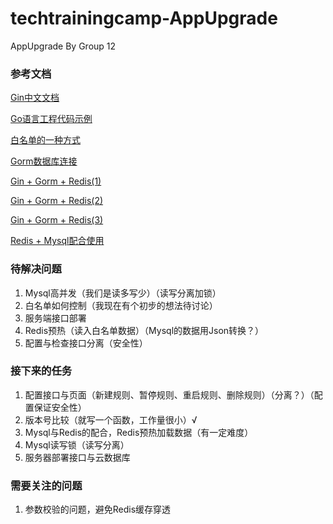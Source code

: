 # techtrainingcamp-AppUpgrade
 AppUpgrade By Group 12


### 参考文档
[Gin中文文档](https://gin-gonic.com/zh-cn/docs)

[Go语言工程代码示例](https://github.com/haydenzhourepo/gin-vue-gin-essential)

[白名单的一种方式](https://www.zhihu.com/question/343047416/answer/809796259)

[Gorm数据库连接](https://www.topgoer.com/%E6%95%B0%E6%8D%AE%E5%BA%93%E6%93%8D%E4%BD%9C/gorm/)

[Gin + Gorm + Redis(1)](https://zhuanlan.zhihu.com/p/147663215)

[Gin + Gorm + Redis(2)](https://zhuanlan.zhihu.com/p/148423815)

[Gin + Gorm + Redis(3)](https://zhuanlan.zhihu.com/p/148670832)

[Redis + Mysql配合使用](https://www.cnblogs.com/jocongmin/articles/7879470.html)

### 待解决问题
1. Mysql高并发（我们是读多写少）（读写分离加锁）
2. 白名单如何控制（我现在有个初步的想法待讨论）
3. 服务端接口部署
4. Redis预热（读入白名单数据）（Mysql的数据用Json转换？）
5. 配置与检查接口分离（安全性）

### 接下来的任务
1. 配置接口与页面（新建规则、暂停规则、重启规则、删除规则）（分离？）（配置保证安全性）
2. 版本号比较（就写一个函数，工作量很小）√
3. Mysql与Redis的配合，Redis预热加载数据（有一定难度）
4. Mysql读写锁（读写分离）
5. 服务器部署接口与云数据库

### 需要关注的问题
1. 参数校验的问题，避免Redis缓存穿透
